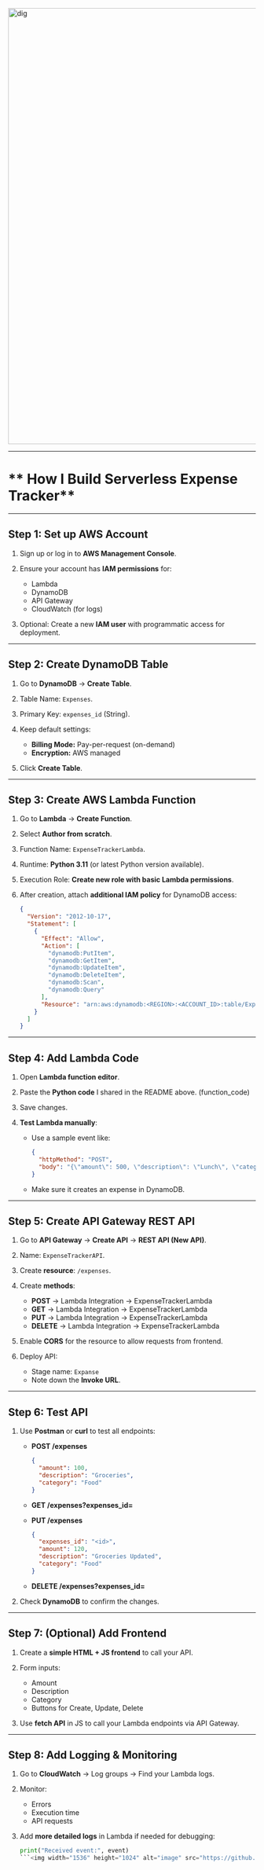<img width="1348" height="888" alt="dig" src="https://github.com/user-attachments/assets/43fd7fe0-1810-4886-8488-47eeffaf1492" />


---

# ** How I Build Serverless Expense Tracker**

---

## **Step 1: Set up AWS Account**

1. Sign up or log in to **AWS Management Console**.
2. Ensure your account has **IAM permissions** for:

   * Lambda
   * DynamoDB
   * API Gateway
   * CloudWatch (for logs)
3. Optional: Create a new **IAM user** with programmatic access for deployment.

---

## **Step 2: Create DynamoDB Table**

1. Go to **DynamoDB** → **Create Table**.
2. Table Name: `Expenses`.
3. Primary Key: `expenses_id` (String).
4. Keep default settings:

   * **Billing Mode:** Pay-per-request (on-demand)
   * **Encryption:** AWS managed
5. Click **Create Table**.

---

## **Step 3: Create AWS Lambda Function**

1. Go to **Lambda** → **Create Function**.
2. Select **Author from scratch**.
3. Function Name: `ExpenseTrackerLambda`.
4. Runtime: **Python 3.11** (or latest Python version available).
5. Execution Role: **Create new role with basic Lambda permissions**.
6. After creation, attach **additional IAM policy** for DynamoDB access:

   ```json
   {
     "Version": "2012-10-17",
     "Statement": [
       {
         "Effect": "Allow",
         "Action": [
           "dynamodb:PutItem",
           "dynamodb:GetItem",
           "dynamodb:UpdateItem",
           "dynamodb:DeleteItem",
           "dynamodb:Scan",
           "dynamodb:Query"
         ],
         "Resource": "arn:aws:dynamodb:<REGION>:<ACCOUNT_ID>:table/Expenses"
       }
     ]
   }
   ```

---

## **Step 4: Add Lambda Code**

1. Open **Lambda function editor**.
2. Paste the **Python code** I shared in the README above. (function_code)
3. Save changes.
4. **Test Lambda manually**:

   * Use a sample event like:

     ```json
     {
       "httpMethod": "POST",
       "body": "{\"amount\": 500, \"description\": \"Lunch\", \"category\": \"Food\"}"
     }
     ```
   * Make sure it creates an expense in DynamoDB.

---

## **Step 5: Create API Gateway REST API**

1. Go to **API Gateway** → **Create API** → **REST API (New API)**.
2. Name: `ExpenseTrackerAPI`.
3. Create **resource**: `/expenses`.
4. Create **methods**:

   * **POST** → Lambda Integration → ExpenseTrackerLambda
   * **GET** → Lambda Integration → ExpenseTrackerLambda
   * **PUT** → Lambda Integration → ExpenseTrackerLambda
   * **DELETE** → Lambda Integration → ExpenseTrackerLambda
5. Enable **CORS** for the resource to allow requests from frontend.
6. Deploy API:

   * Stage name: `Expanse`
   * Note down the **Invoke URL**.

---

## **Step 6: Test API**

1. Use **Postman** or **curl** to test all endpoints:

   * **POST /expenses**

     ```json
     {
       "amount": 100,
       "description": "Groceries",
       "category": "Food"
     }
     ```
   * **GET /expenses?expenses\_id=<id>**
   * **PUT /expenses**

     ```json
     {
       "expenses_id": "<id>",
       "amount": 120,
       "description": "Groceries Updated",
       "category": "Food"
     }
     ```
   * **DELETE /expenses?expenses\_id=<id>**
2. Check **DynamoDB** to confirm the changes.

---

## **Step 7: (Optional) Add Frontend**

1. Create a **simple HTML + JS frontend** to call your API.
2. Form inputs:

   * Amount
   * Description
   * Category
   * Buttons for Create, Update, Delete
3. Use **fetch API** in JS to call your Lambda endpoints via API Gateway.

---

## **Step 8: Add Logging & Monitoring**

1. Go to **CloudWatch** → Log groups → Find your Lambda logs.
2. Monitor:

   * Errors
   * Execution time
   * API requests
3. Add **more detailed logs** in Lambda if needed for debugging:

   ```python
   print("Received event:", event)
   ```<img width="1536" height="1024" alt="image" src="https://github.com/user-attachments/assets/fc000123-85f5-41db-87c0-73e14fad0de6" />


